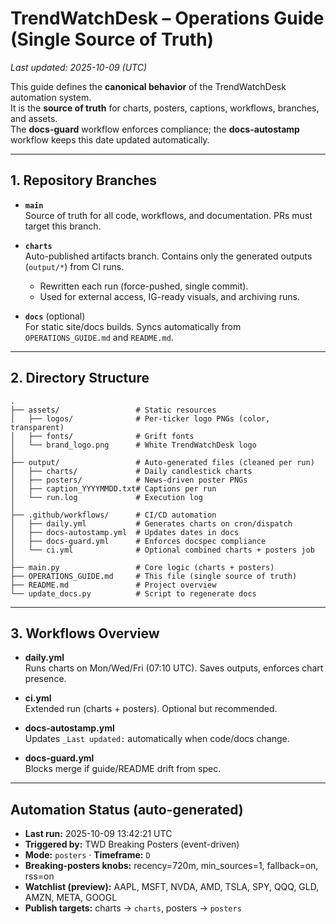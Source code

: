 # TrendWatchDesk – Operations Guide (Single Source of Truth)

_Last updated: 2025-10-09 (UTC)_

This guide defines the **canonical behavior** of the TrendWatchDesk automation system.  
It is the **source of truth** for charts, posters, captions, workflows, branches, and assets.  
The **docs-guard** workflow enforces compliance; the **docs-autostamp** workflow keeps this date updated automatically.

---

## 1. Repository Branches

- **`main`**  
  Source of truth for all code, workflows, and documentation. PRs must target this branch.  

- **`charts`**  
  Auto-published artifacts branch. Contains only the generated outputs (`output/*`) from CI runs.  
  - Rewritten each run (force-pushed, single commit).  
  - Used for external access, IG-ready visuals, and archiving runs.

- **`docs`** (optional)  
  For static site/docs builds. Syncs automatically from `OPERATIONS_GUIDE.md` and `README.md`.  

---

## 2. Directory Structure

```text
.
├── assets/                 # Static resources
│   ├── logos/              # Per-ticker logo PNGs (color, transparent)
│   ├── fonts/              # Grift fonts
│   └── brand_logo.png      # White TrendWatchDesk logo
│
├── output/                 # Auto-generated files (cleaned per run)
│   ├── charts/             # Daily candlestick charts
│   ├── posters/            # News-driven poster PNGs
│   ├── caption_YYYYMMDD.txt# Captions per run
│   └── run.log             # Execution log
│
├── .github/workflows/      # CI/CD automation
│   ├── daily.yml           # Generates charts on cron/dispatch
│   ├── docs-autostamp.yml  # Updates dates in docs
│   ├── docs-guard.yml      # Enforces docspec compliance
│   └── ci.yml              # Optional combined charts + posters job
│
├── main.py                 # Core logic (charts + posters)
├── OPERATIONS_GUIDE.md     # This file (single source of truth)
├── README.md               # Project overview
└── update_docs.py          # Script to regenerate docs
```

---

## 3. Workflows Overview

- **daily.yml**  
  Runs charts on Mon/Wed/Fri (07:10 UTC). Saves outputs, enforces chart presence.

- **ci.yml**  
  Extended run (charts + posters). Optional but recommended.

- **docs-autostamp.yml**  
  Updates `_Last updated:` automatically when code/docs change.

- **docs-guard.yml**  
  Blocks merge if guide/README drift from spec.


---

<!-- TWD_STATUS:BEGIN -->

## Automation Status (auto-generated)
- **Last run:** 2025-10-09 13:42:21 UTC
- **Triggered by:** TWD Breaking Posters (event-driven)
- **Mode:** `posters`   ·  **Timeframe:** `D`
- **Breaking-posters knobs:** recency=720m, min_sources=1, fallback=on, rss=on
- **Watchlist (preview):** AAPL, MSFT, NVDA, AMD, TSLA, SPY, QQQ, GLD, AMZN, META, GOOGL
- **Publish targets:** charts → `charts`, posters → `posters`

<!-- TWD_STATUS:END -->
